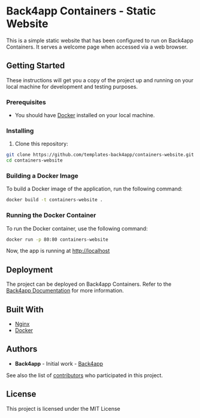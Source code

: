  # Back4app Containers - Static Website

 This is a simple static website that has been configured to run on Back4app Containers. It serves a welcome page when accessed via a web browser.

 ## Getting Started

 These instructions will get you a copy of the project up and running on your local machine for development and testing purposes.

 ### Prerequisites

 - You should have [Docker](https://www.docker.com/products/docker-desktop) installed on your local machine.

 ### Installing

 1. Clone this repository:

 ```sh
 git clone https://github.com/templates-back4app/containers-website.git
 cd containers-website
 ```

 ### Building a Docker Image

 To build a Docker image of the application, run the following command:

 ```sh
 docker build -t containers-website .
 ```

 ### Running the Docker Container

 To run the Docker container, use the following command:

 ```sh
 docker run -p 80:80 containers-website
 ```

 Now, the app is running at [http://localhost](http://localhost)

 ## Deployment

 The project can be deployed on Back4app Containers. Refer to the [Back4app Documentation](https://www.back4app.com/docs-containers) for more information.

 ## Built With

 - [Nginx](https://www.nginx.com/)
 - [Docker](https://www.docker.com/)


 ## Authors

 - **Back4app** - Initial work - [Back4app](https://github.com/back4app)

 See also the list of [contributors](https://github.com/templates-back4app/containers-website/contributors) who participated in this project.

 ## License

 This project is licensed under the MIT License
